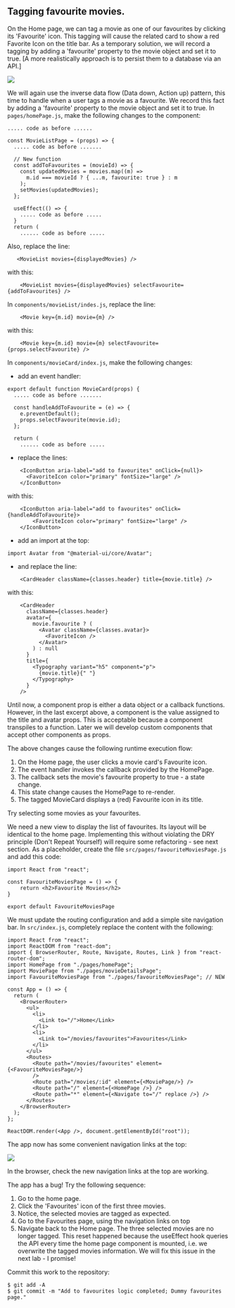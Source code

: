 ## Tagging favourite movies.

On the Home page, we can tag a movie as one of our favourites by clicking its 'Favourite' icon. This tagging will cause the related card to show a red Favorite Icon on the title bar. As a temporary solution, we will record a tagging by adding a 'favourite' property to the movie object and set it to true. [A more realistically approach is to persist them to a database via an API.] 

![][favorites]

We will again use the inverse data flow (Data down, Action up) pattern, this time to handle when a user tags a movie as a favourite. We record this fact by adding a 'favourite' property to the movie object and set it to true. In `pages/homePage.js`, make the following changes to the component:
~~~
..... code as before ......

const MovieListPage = (props) => {
  ..... code as before .......

  // New function
  const addToFavourites = (movieId) => {
    const updatedMovies = movies.map((m) =>
      m.id === movieId ? { ...m, favourite: true } : m
    );
    setMovies(updatedMovies);
  };

  useEffect(() => {
    ..... code as before .....
  }
  return (
    ...... code as before .....
~~~
Also, replace the line:
~~~
   <MovieList movies={displayedMovies} />
~~~
with this:
~~~
    <MovieList movies={displayedMovies} selectFavourite={addToFavourites} />
~~~
In `components/movieList/indes.js`, replace the line:
~~~
    <Movie key={m.id} movie={m} />
~~~
with this:
~~~
    <Movie key={m.id} movie={m} selectFavourite={props.selectFavourite} />
~~~
In `components/movieCard/index.js`, make the following changes:

+ add an event handler:
~~~
export default function MovieCard(props) {
  ..... code as before .......

  const handleAddToFavourite = (e) => {
    e.preventDefault();
    props.selectFavourite(movie.id);
  };

  return (
    ...... code as before .....
~~~
+ replace the lines:
~~~
    <IconButton aria-label="add to favourites" onClick={null}>
      <FavoriteIcon color="primary" fontSize="large" />
    </IconButton>
~~~
with this:
~~~
    <IconButton aria-label="add to favourites" onClick={handleAddToFavourite}>
        <FavoriteIcon color="primary" fontSize="large" />
    </IconButton>
~~~
+ add an import at the top:
~~~
import Avatar from "@material-ui/core/Avatar";
~~~
+ and replace the line:
~~~
    <CardHeader className={classes.header} title={movie.title} />
~~~
with this:
~~~
    <CardHeader
      className={classes.header}
      avatar={
        movie.favourite ? (
          <Avatar className={classes.avatar}>
            <FavoriteIcon />
          </Avatar>
        ) : null
      }
      title={
        <Typography variant="h5" component="p">
          {movie.title}{" "}
        </Typography>
      }
    />
~~~
Until now, a component prop is either a data object or a callback functions. However, in the last excerpt above, a component is the value assigned to the title and avatar props. This is acceptable because a component transpiles to a function. Later we will develop custom components that accept other components as props.

The above changes cause the following runtime execution flow:
1. On the Home page, the user clicks a movie card's Favourite icon.
1. The event handler invokes the callback provided by the HomePage. 
1. The callback sets the movie's favourite property to true - a state change. 
1. This state change causes the HomePage to re-render. 
1. The tagged MovieCard displays a (red) Favourite icon in its title.   

Try selecting some movies as your favourites.

We need a new view to display the list of favourites. Its layout will be identical to the home page. Implementing this without violating the DRY principle (Don't Repeat Yourself) will require some refactoring - see next section. As a placeholder, create the file `src/pages/favouriteMoviesPage.js` and add this code:
~~~
import React from "react";

const FavouriteMoviesPage = () => {
    return <h2>Favourite Movies</h2>
}

export default FavouriteMoviesPage
~~~
We must update the routing configuration and add a simple site navigation bar. In `src/index.js`, completely replace the content with the following:
~~~
import React from "react";
import ReactDOM from "react-dom";
import { BrowserRouter, Route, Navigate, Routes, Link } from "react-router-dom";
import HomePage from "./pages/homePage";
import MoviePage from "./pages/movieDetailsPage";
import FavouriteMoviesPage from "./pages/favouriteMoviesPage"; // NEW

const App = () => {
  return (
    <BrowserRouter>
      <ul>
        <li>
          <Link to="/">Home</Link>
        </li>
        <li>
          <Link to="/movies/favourites">Favourites</Link>
        </li>
      </ul>
      <Routes>
        <Route path="/movies/favourites" element={<FavouriteMoviesPage/>}
        />
        <Route path="/movies/:id" element={<MoviePage/>} />
        <Route path="/" element={<HomePage />} />
        <Route path="*" element={<Navigate to="/" replace />} />
      </Routes>
    </BrowserRouter>
  );
};

ReactDOM.render(<App />, document.getElementById("root"));
 ~~~
The app now has some convenient navigation links at the top:

![][navigation]

In the browser, check the new navigation links at the top are working.

The app has a bug! Try the following sequence:

1. Go to the home page.
1. Click the 'Favourites' icon of the first three movies.
1. Notice, the selected movies are tagged as expected. 
1. Go to the Favourites page, using the navigation links on top
1. Navigate back to the Home page. The three selected movies are no longer tagged. This reset happened because the useEffect hook queries the API every time the home page component is mounted, i.e. we overwrite the tagged movies information. We will fix this issue in the next lab - I promise!

Commit this work to the repository:
~~~
$ git add -A
$ git commit -m "Add to favourites logic completed; Dummy favourites page."
~~~

[navigation]: ./img/navigation.png
[favorites]: ./img/favorites.png
[navigation]: ./img/navigation.png

